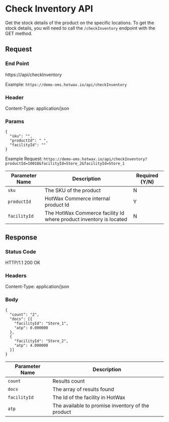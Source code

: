# Check Inventory API

Get the stock details of the product on the specific locations. To get the stock details, you will need to call the `/checkInventory` endpoint with the GET method. 

## Request

### End Point
https://<host>/api/checkInventory

Example: `https://demo-oms.hotwax.io/api/checkInventory`

### Header
Content-Type: application/json


### Params
```
{
  "sku": "",
  "productId": " ",
  "facilityId": ""
}
```
Example Request: `https://demo-oms.hotwax.io/api/checkInventory?productId=10018&facilityId=Store_2&facilityId=Store_1`

| Parameter Name | Description | Required (Y/N) |
| --- | --- | --- |
| `sku` | The SKU of the product | N |
| `productId` | HotWax Commerce internal product Id | Y |
| `facilityId` | The HotWax Commerce facility Id where product inventory is located | N |


## Response

### Status Code
HTTP/1.1 200 OK

### Headers
Content-Type: application/json


### Body
  
```
{
  "count": "2",
  "docs": [{
    "facilityId": "Store_1",
    "atp": 0.000000
  },
  {
    "facilityId": "Store_2",
    "atp": 4.000000
  }]
}
```

| Parameter Name | Description |
| --- | --- |
|  `count`| Results count |
| `docs` | The array of results found |
| `facilityId` | The Id of the facility in HotWax |
| `atp` | The available to promise inventory of the product |


